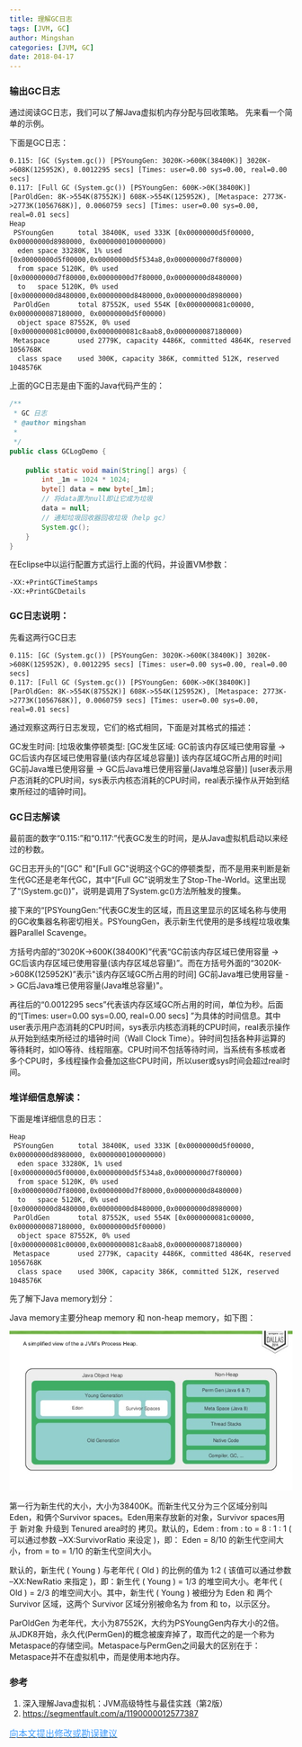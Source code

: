 ```yaml
---
title: 理解GC日志
tags: [JVM, GC]
author: Mingshan
categories: [JVM, GC]
date: 2018-04-17
---
```


### 输出GC日志

通过阅读GC日志，我们可以了解Java虚拟机内存分配与回收策略。
先来看一个简单的示例。

下面是GC日志：

```
0.115: [GC (System.gc()) [PSYoungGen: 3020K->600K(38400K)] 3020K->608K(125952K), 0.0012295 secs] [Times: user=0.00 sys=0.00, real=0.00 secs] 
0.117: [Full GC (System.gc()) [PSYoungGen: 600K->0K(38400K)] [ParOldGen: 8K->554K(87552K)] 608K->554K(125952K), [Metaspace: 2773K->2773K(1056768K)], 0.0060759 secs] [Times: user=0.00 sys=0.00, real=0.01 secs] 
Heap
 PSYoungGen      total 38400K, used 333K [0x00000000d5f00000, 0x00000000d8980000, 0x0000000100000000)
  eden space 33280K, 1% used [0x00000000d5f00000,0x00000000d5f534a8,0x00000000d7f80000)
  from space 5120K, 0% used [0x00000000d7f80000,0x00000000d7f80000,0x00000000d8480000)
  to   space 5120K, 0% used [0x00000000d8480000,0x00000000d8480000,0x00000000d8980000)
 ParOldGen       total 87552K, used 554K [0x0000000081c00000, 0x0000000087180000, 0x00000000d5f00000)
  object space 87552K, 0% used [0x0000000081c00000,0x0000000081c8aab8,0x0000000087180000)
 Metaspace       used 2779K, capacity 4486K, committed 4864K, reserved 1056768K
  class space    used 300K, capacity 386K, committed 512K, reserved 1048576K

```

<!-- more -->

上面的GC日志是由下面的Java代码产生的：

```java
/**
 * GC 日志
 * @author mingshan
 *
 */
public class GCLogDemo {

    public static void main(String[] args) {
        int _1m = 1024 * 1024;
        byte[] data = new byte[_1m];
        // 将data置为null即让它成为垃圾
        data = null;
        // 通知垃圾回收器回收垃圾（help gc）
        System.gc();
    }
}

```

在Eclipse中以运行配置方式运行上面的代码，并设置VM参数：

```
-XX:+PrintGCTimeStamps
-XX:+PrintGCDetails
```

### GC日志说明：

先看这两行GC日志

```
0.115: [GC (System.gc()) [PSYoungGen: 3020K->600K(38400K)] 3020K->608K(125952K), 0.0012295 secs] [Times: user=0.00 sys=0.00, real=0.00 secs] 
0.117: [Full GC (System.gc()) [PSYoungGen: 600K->0K(38400K)] [ParOldGen: 8K->554K(87552K)] 608K->554K(125952K), [Metaspace: 2773K->2773K(1056768K)], 0.0060759 secs] [Times: user=0.00 sys=0.00, real=0.01 secs] 

```

通过观察这两行日志发现，它们的格式相同，下面是对其格式的描述：

GC发生时间: [垃圾收集停顿类型: [GC发生区域: GC前该内存区域已使用容量 -> GC后该内存区域已使用容量(该内存区域总容量)] 该内存区域GC所占用的时间] GC前Java堆已使用容量 -> GC后Java堆已使用容量(Java堆总容量)] [user表示用户态消耗的CPU时间，sys表示内核态消耗的CPU时间，real表示操作从开始到结束所经过的墙钟时间]。

### GC日志解读

最前面的数字“0.115:”和“0.117:”代表GC发生的时间，是从Java虚拟机启动以来经过的秒数。

GC日志开头的"[GC" 和"[Full GC"说明这个GC的停顿类型，而不是用来判断是新生代GC还是老年代GC，其中“[Full GC”说明发生了Stop-The-World。这里出现了“(System.gc())”，说明是调用了System.gc()方法所触发的搜集。

接下来的“[PSYoungGen:”代表GC发生的区域，而且这里显示的区域名称与使用的GC收集器名称密切相关。PSYoungGen，表示新生代使用的是多线程垃圾收集器Parallel Scavenge。

方括号内部的“3020K->600K(38400K)”代表“GC前该内存区域已使用容量 -> GC后该内存区域已使用容量(该内存区域总容量)”。而在方括号外面的“3020K->608K(125952K)”表示"该内存区域GC所占用的时间] GC前Java堆已使用容量 -> GC后Java堆已使用容量(Java堆总容量)"。

再往后的“0.0012295 secs”代表该内存区域GC所占用的时间，单位为秒。后面的“[Times: user=0.00 sys=0.00, real=0.00 secs] ”为具体的时间信息。其中user表示用户态消耗的CPU时间，sys表示内核态消耗的CPU时间，real表示操作从开始到结束所经过的墙钟时间（Wall Clock Time）。钟时间包括各种非运算的等待耗时，如IO等待、线程阻塞。CPU时间不包括等待时间，当系统有多核或者多个CPU时，多线程操作会叠加这些CPU时间，所以user或sys时间会超过real时间。

### 堆详细信息解读：

下面是堆详细信息的日志：

```
Heap
 PSYoungGen      total 38400K, used 333K [0x00000000d5f00000, 0x00000000d8980000, 0x0000000100000000)
  eden space 33280K, 1% used [0x00000000d5f00000,0x00000000d5f534a8,0x00000000d7f80000)
  from space 5120K, 0% used [0x00000000d7f80000,0x00000000d7f80000,0x00000000d8480000)
  to   space 5120K, 0% used [0x00000000d8480000,0x00000000d8480000,0x00000000d8980000)
 ParOldGen       total 87552K, used 554K [0x0000000081c00000, 0x0000000087180000, 0x00000000d5f00000)
  object space 87552K, 0% used [0x0000000081c00000,0x0000000081c8aab8,0x0000000087180000)
 Metaspace       used 2779K, capacity 4486K, committed 4864K, reserved 1056768K
  class space    used 300K, capacity 386K, committed 512K, reserved 1048576K
```

先了解下Java memory划分：

Java memory主要分heap memory 和 non-heap memory，如下图：


![image](https://github.com/mstao/static/blob/master/blog/java-memory.jpg?raw=true)


第一行为新生代的大小，大小为38400K。而新生代又分为三个区域分别叫Eden，和俩个Survivor spaces。Eden用来存放新的对象，Survivor spaces用于 新对象 升级到 Tenured area时的 拷贝。默认的，Edem : from : to = 8 : 1 : 1 ( 可以通过参数 –XX:SurvivorRatio 来设定 )，即： Eden = 8/10 的新生代空间大小，from = to = 1/10 的新生代空间大小。

默认的，新生代 ( Young ) 与老年代 ( Old ) 的比例的值为 1:2 ( 该值可以通过参数 –XX:NewRatio 来指定 )，即：新生代 ( Young ) = 1/3 的堆空间大小。老年代 ( Old ) = 2/3 的堆空间大小。其中，新生代 ( Young ) 被细分为 Eden 和 两个 Survivor 区域，这两个 Survivor 区域分别被命名为 from 和 to，以示区分。 

 ParOldGen 为老年代，大小为87552K，大约为PSYoungGen内存大小的2倍。 从JDK8开始，永久代(PermGen)的概念被废弃掉了，取而代之的是一个称为Metaspace的存储空间。Metaspace与PermGen之间最大的区别在于：Metaspace并不在虚拟机中，而是使用本地内存。
 
 
### 参考

1. 深入理解Java虚拟机：JVM高级特性与最佳实践（第2版）
2. https://segmentfault.com/a/1190000012577387


[<font size=3 color="#409EFF">向本文提出修改或勘误建议</font>](https://github.com/mstao/mstao.github.io/blob/hexo/source/_posts/gc-log.md)
